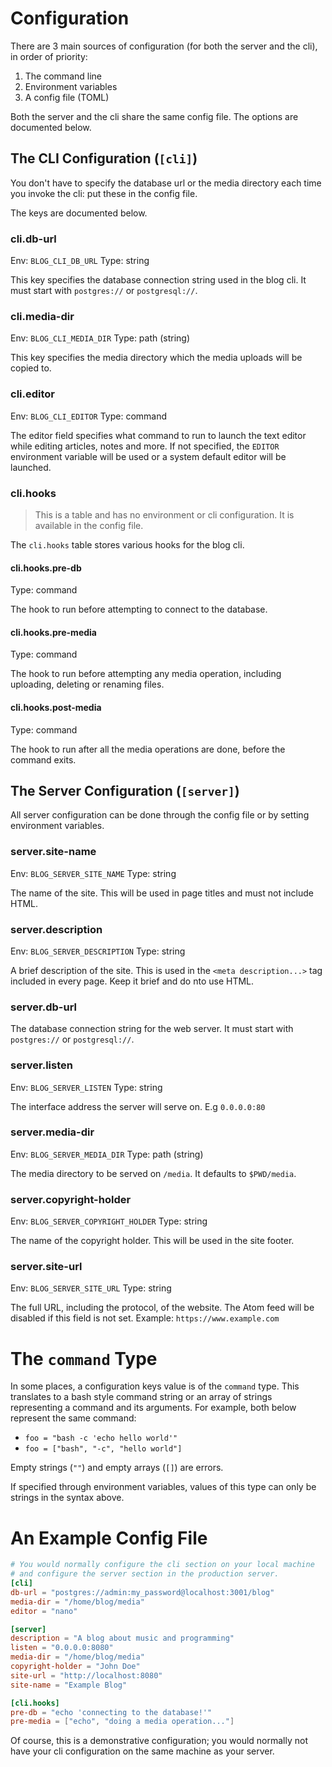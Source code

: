# Configuration
There are 3 main sources of configuration (for both the server and the cli), in order of priority:
1. The command line
2. Environment variables
3. A config file (TOML)

Both the server and the cli share the same config file.
The options are documented below.

## The CLI Configuration (`[cli]`)
You don't have to specify the database url or the media directory each time you invoke the cli: put these in the config file.

The keys are documented below.

### cli.db-url
Env: `BLOG_CLI_DB_URL`
Type: string

This key specifies the database connection string used in the blog cli.
It must start with `postgres://` or `postgresql://`.

### cli.media-dir
Env: `BLOG_CLI_MEDIA_DIR`
Type: path (string)

This key specifies the media directory which the media uploads will be copied to.

### cli.editor
Env: `BLOG_CLI_EDITOR`
Type: command

The editor field specifies what command to run to launch the text editor while editing articles, notes and more.
If not specified, the `EDITOR` environment variable will be used or a system default editor will be launched.

### cli.hooks
> This is a table and has no environment or cli configuration. It is available in the config file.

The `cli.hooks` table stores various hooks for the blog cli.

#### cli.hooks.pre-db
Type: command

The hook to run before attempting to connect to the database.

#### cli.hooks.pre-media
Type: command

The hook to run before attempting any media operation, including uploading, deleting or renaming files.

#### cli.hooks.post-media
Type: command

The hook to run after all the media operations are done, before the command exits.

## The Server Configuration (`[server]`)
All server configuration can be done through the config file or by setting environment variables.

### server.site-name
Env: `BLOG_SERVER_SITE_NAME`
Type: string

The name of the site. This will be used in page titles and must not include HTML.

### server.description
Env: `BLOG_SERVER_DESCRIPTION`
Type: string

A brief description of the site. This is used in the `<meta description...>` tag included in every page. Keep it brief and do nto use HTML.

### server.db-url
The database connection string for the web server.
It must start with `postgres://` or `postgresql://`.

### server.listen
Env: `BLOG_SERVER_LISTEN`
Type: string

The interface address the server will serve on. E.g `0.0.0.0:80`

### server.media-dir
Env: `BLOG_SERVER_MEDIA_DIR`
Type: path (string)

The media directory to be served on `/media`.
It defaults to `$PWD/media`.

### server.copyright-holder
Env: `BLOG_SERVER_COPYRIGHT_HOLDER`
Type: string

The name of the copyright holder.
This will be used in the site footer.

### server.site-url
Env: `BLOG_SERVER_SITE_URL`
Type: string

The full URL, including the protocol, of the website.
The Atom feed will be disabled if this field is not set.
Example: `https://www.example.com`

# The `command` Type
In some places, a configuration keys value is of the `command` type.
This translates to a bash style command string or an array of strings representing a command and its arguments.
For example, both below represent the same command:

- `foo = "bash -c 'echo hello world'"`
- `foo = ["bash", "-c", "hello world"]`

Empty strings (`""`) and empty arrays (`[]`) are errors.

If specified through environment variables, values of this type can only be strings in the syntax above.

# An Example Config File
```toml
# You would normally configure the cli section on your local machine
# and configure the server section in the production server.
[cli]
db-url = "postgres://admin:my_password@localhost:3001/blog"
media-dir = "/home/blog/media"
editor = "nano"

[server]
description = "A blog about music and programming"
listen = "0.0.0.0:8080"
media-dir = "/home/blog/media"
copyright-holder = "John Doe"
site-url = "http://localhost:8080"
site-name = "Example Blog"

[cli.hooks]
pre-db = "echo 'connecting to the database!'"
pre-media = ["echo", "doing a media operation..."]
```

Of course, this is a demonstrative configuration; you would normally not have your cli configuration on the same machine as your server.
